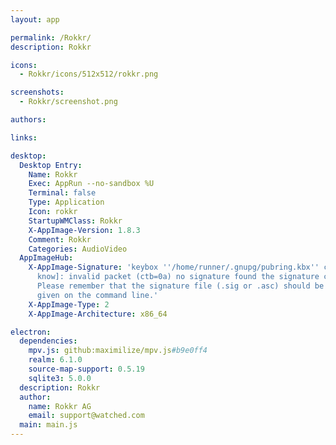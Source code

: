 ```yaml
---
layout: app

permalink: /Rokkr/
description: Rokkr

icons:
  - Rokkr/icons/512x512/rokkr.png

screenshots:
  - Rokkr/screenshot.png

authors:

links:

desktop:
  Desktop Entry:
    Name: Rokkr
    Exec: AppRun --no-sandbox %U
    Terminal: false
    Type: Application
    Icon: rokkr
    StartupWMClass: Rokkr
    X-AppImage-Version: 1.8.3
    Comment: Rokkr
    Categories: AudioVideo
  AppImageHub:
    X-AppImage-Signature: 'keybox ''/home/runner/.gnupg/pubring.kbx'' created [don''t
      know]: invalid packet (ctb=0a) no signature found the signature could not be verified.
      Please remember that the signature file (.sig or .asc) should be the first file
      given on the command line.'
    X-AppImage-Type: 2
    X-AppImage-Architecture: x86_64

electron:
  dependencies:
    mpv.js: github:maximilize/mpv.js#b9e0ff4
    realm: 6.1.0
    source-map-support: 0.5.19
    sqlite3: 5.0.0
  description: Rokkr
  author:
    name: Rokkr AG
    email: support@watched.com
  main: main.js
---
```

